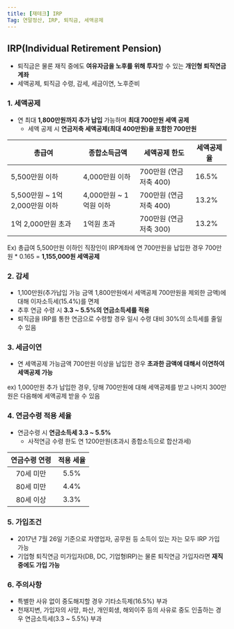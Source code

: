 ```yaml
---
title: [재테크] IRP
Tag: 연말정산, IRP, 퇴직금, 세액공제
---
```




## IRP(Individual Retirement Pension)

- 퇴직금은 물론 재직 중에도 **여유자금을 노후를 위해 투자**할 수 있는 **개인형 퇴직연금계좌**
- 세액공제, 퇴직금 수령, 감세, 세금이연,  노후준비



### 1. 세액공제

- 연 최대 **1,800만원까지 추가 납입** 가능하며 **최대 700만원 세액 공제**
  - 세액 공제 시 **연금저축 세액공제(최대 400만원)을 포함한 700만원**


| 총급여                         | 종합소득금액           | 세액공제 한도          | 세액공제율 |
| ------------------------------ | ---------------------- | ---------------------- | ---------- |
| 5,500만원 이하                 | 4,000만원 이하         | 700만원 (연금저축 400) | 16.5%      |
| 5,500만원 ~ 1억 2,000만원 이하 | 4,000만원 ~ 1억원 이하 | 700만원 (연금저축 400) | 13.2%      |
| 1억 2,000만원 초과             | 1억원 초과             | 700만원 (연금저축 300) | 13.2%      |

Ex) 총급여 5,500만원 이하인 직장인이 IRP계좌에 연 700만원을 납입한 경우 700만원 * 0.165 = **1,155,000원 세액공제**



### 2. 감세

- 1,100만원(추가납입 가능 금액 1,800만원에서 세액공제 700만원을 제외한 금액)에 대해 이자소득세(15.4%)를 면제
- 추후 연금 수령 시 **3.3 ~ 5.5%의 연금소득세를 적용**
- 퇴직금을 IRP를 통한 연금으로 수령할 경우 일시 수령 대비 30%의 소득세를 줄일 수 있음



### 3. 세금이연

- 연 세액공제 가능금액 700만원 이상을 납입한 경우 **초과한 금액에 대해서 이연하여 세액공제 가능**

ex) 1,000만원 추가 납입한 경우, 당해 700만원에 대해 세액공제를 받고 나머지 300만원은 다음해에 세액공제 받을 수 있음



### 4. 연금수령 적용 세율

- 연금수령 시 **연금소득세 3.3 ~ 5.5%**
  - 사적연금 수령 한도 연 1200만원(초과시 종합소득으로 합산과세)

| 연금수령 연령 | 적용 세율 |
| :-----------: | :-------: |
|   70세 미만   |   5.5%    |
|   80세 미만   |   4.4%    |
|   80세 이상   |   3.3%    |



### 5. 가입조건

- 2017년 7월 26일 기준으로 자영업자, 공무원 등 소득이 있는 자는 모두 IRP 가입 가능
- 기업형 퇴직연금 미가입자(DB, DC, 기업형IRP)는 물론 퇴직연금 가입자라면 **재직 중에도 가입 가능**



### 6. 주의사항

- 특별한 사유 없이 중도해지할 경우 기타소득제(16.5%) 부과
- 천재지변, 가입자의 사망, 파산, 개인회생, 해외이주 등의 사유로 중도 인출하는 경우 연금소득세(3.3 ~ 5.5%) 부과

